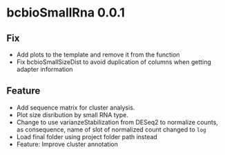 # bcbioSmallRna 0.0.1

## Fix
* Add plots to the template and remove it from the function
* Fix bcbioSmallSizeDist to avoid duplication of columns when getting adapter information

## Feature
* Add sequence matrix for cluster analysis.
* Plot size disribution by small RNA type.
* Change to use varianzeStabilization from DESeq2 to normalize counts,
  as consequence, name of slot of normalized count changed to `log`
* Load final folder using project folder path instead
* Feature: Improve cluster annotation